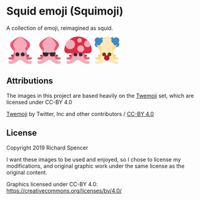 # Squid emoji (Squimoji)

A collection of emoji, reimagined as squid.

![](/72x72/1f991.png) ![](/72x72/1f60e.png) ![](/72x72/1f344.png) ![](/72x72/1f921.png)

## Attributions

The images in this project are based heavily on the [Twemoji](https://github.com/twitter/twemoji) set, which are licensed under CC-BY 4.0

[Twemoji](https://github.com/twitter/twemoji) by Twitter, Inc and other contributors / [CC-BY 4.0](https://creativecommons.org/licenses/by/4.0/)

## License

Copyright 2019 Richard Spencer

I want these images to be used and enjoyed, so I chose to license my modifications, and original graphic work under the same license as the original content.

Graphics licensed under CC-BY 4.0: https://creativecommons.org/licenses/by/4.0/

